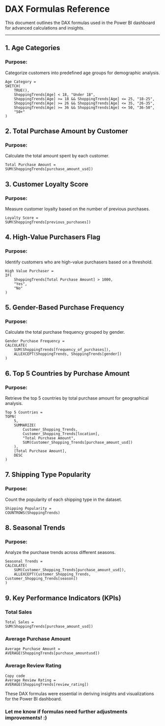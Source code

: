 # DAX Formulas Reference  

This document outlines the DAX formulas used in the Power BI dashboard for advanced calculations and insights.  

---

## 1. Age Categories  
### Purpose:  
Categorize customers into predefined age groups for demographic analysis.  
```dax
Age Category = 
SWITCH(
    TRUE(),
    ShoppingTrends[Age] < 18, "Under 18",
    ShoppingTrends[Age] >= 18 && ShoppingTrends[Age] <= 25, "18-25",
    ShoppingTrends[Age] >= 26 && ShoppingTrends[Age] <= 35, "26-35",
    ShoppingTrends[Age] >= 36 && ShoppingTrends[Age] <= 50, "36-50",
    "50+"
)
```

## 2. Total Purchase Amount by Customer
### Purpose:
Calculate the total amount spent by each customer.
```dax
Total Purchase Amount = 
SUM(ShoppingTrends[purchase_amount_usd])

```

## 3. Customer Loyalty Score
### Purpose:
Measure customer loyalty based on the number of previous purchases.
```dax
Loyalty Score = 
SUM(ShoppingTrends[previous_purchases])
```

## 4. High-Value Purchasers Flag
### Purpose:
Identify customers who are high-value purchasers based on a threshold.
```dax
High Value Purchaser = 
IF(
    ShoppingTrends[Total Purchase Amount] > 1000, 
    "Yes", 
    "No"
)
```

## 5. Gender-Based Purchase Frequency
### Purpose:
Calculate the total purchase frequency grouped by gender.
```dax
Gender Purchase Frequency = 
CALCULATE(
    SUM(ShoppingTrends[frequency_of_purchases]), 
    ALLEXCEPT(ShoppingTrends, ShoppingTrends[gender])
)
```
## 6. Top 5 Countries by Purchase Amount
### Purpose:
Retrieve the top 5 countries by total purchase amount for geographical analysis.
```dax
Top 5 Countries = 
TOPN(
    5, 
    SUMMARIZE(
        Customer_Shopping_Trends, 
        Customer_Shopping_Trends[location], 
        "Total Purchase Amount", 
        SUM(Customer_Shopping_Trends[purchase_amount_usd])
    ), 
    [Total Purchase Amount], 
    DESC
)
```

## 7. Shipping Type Popularity
### Purpose:
Count the popularity of each shipping type in the dataset.
```dax
Shipping Popularity = 
COUNTROWS(ShoppingTrends)
```

## 8. Seasonal Trends
### Purpose:
Analyze the purchase trends across different seasons.
```dax
Seasonal Trends = 
CALCULATE(
    SUM(Customer_Shopping_Trends[purchase_amount_usd]), 
    ALLEXCEPT(Customer_Shopping_Trends, Customer_Shopping_Trends[season])
)
```

## 9. Key Performance Indicators (KPIs)
### Total Sales
```dax
Total Sales = 
SUM(ShoppingTrends[purchase_amount_usd])
```

### Average Purchase Amount
```dax
Average Purchase Amount = 
AVERAGE(ShoppingTrends[purchase_amountusd])
```

### Average Review Rating
```dax
Copy code
Average Review Rating = 
AVERAGE(ShoppingTrends[review_rating])
```

These DAX formulas were essential in deriving insights and visualizations for the Power BI dashboard.


### Let me know if formulas need further adjustments improvements! :)
